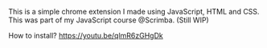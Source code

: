 This is a simple chrome extension I made using JavaScript, HTML and CSS. This was part of my JavaScript course @Scrimba. (Still WIP)



How to install?
https://youtu.be/qlmR6zGHgDk
